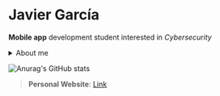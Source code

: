 # Javier García

**Mobile app** development student interested in *Cybersecurity* 

<details><summary>About me</summary>

  - 19 yo
  - Technical Degree in Mobile Apps Development 

</details>


![Anurag's GitHub stats](https://github-readme-stats.vercel.app/api?username=Javierg-g&show_icons=true&theme=dark&hide=prs,issues,contribs&title_color=ffffff&text_color=34FD6E&icon_color=ffffff&border_color=939393&bg_color=DEG,000000,161616,2E2E2E)

>**Personal Website**: [Link](https://javierg-g.github.io)



<!--[![Top Langs](https://github-readme-stats.vercel.app/api/top-langs/?username=Javierg-g&layout=compact)](https://github.com/anuraghazra/github-readme-stats)-->

